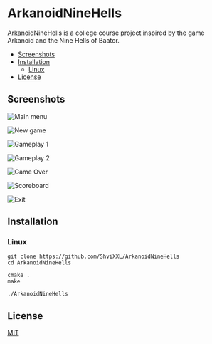 # ArkanoidNineHells

ArkanoidNineHells is a college course project inspired by the game Arkanoid and the Nine Hells of Baator.

- [Screenshots](#screenshots)
- [Installation](#installation)
  - [Linux](#linux)
- [License](#license)

## Screenshots

![Main menu](https://github.com/ShviXXL/ArkanoidNineHells/blob/master/screenshots/menu.png?raw=true)

![New game](https://github.com/ShviXXL/ArkanoidNineHells/blob/master/screenshots/new_game.png?raw=true)

![Gameplay 1](https://github.com/ShviXXL/ArkanoidNineHells/blob/master/screenshots/gameplay1.png?raw=true)

![Gameplay 2](https://github.com/ShviXXL/ArkanoidNineHells/blob/master/screenshots/gameplay2.png?raw=true)

![Game Over](https://github.com/ShviXXL/ArkanoidNineHells/blob/master/screenshots/gameover.png?raw=true)

![Scoreboard](https://github.com/ShviXXL/ArkanoidNineHells/blob/master/screenshots/scoreboard.png?raw=true)

![Exit](https://github.com/ShviXXL/ArkanoidNineHells/blob/master/screenshots/exit.png?raw=true)

## Installation

### Linux

```
git clone https://github.com/ShviXXL/ArkanoidNineHells
cd ArkanoidNineHells

cmake .
make

./ArkanoidNineHells
```

## License
[MIT](https://choosealicense.com/licenses/mit/)
